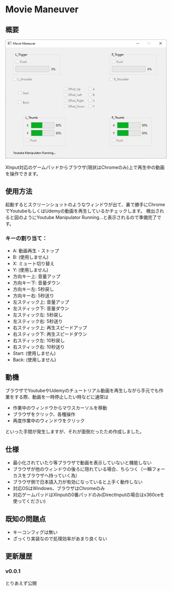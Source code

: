 # Movie Maneuver

## 概要
![ScreenShot Image](./screen_shot.png)

XInput対応のゲームパッドからブラウザ(現状はChromeのみ)上で再生中の動画を操作できます。

## 使用方法
起動するとスクリーンショットのようなウィンドウが出て、裏で勝手にChromeでYoutubeもしくはUdemyの動画を再生しているかチェックします。
検出されると図のようにYoutube Manipulator Running...と表示されるので準備完了です。

### キーの割り当て：
- A: 動画再生・ストップ
- B: (使用しません)
- X: ミュート切り替え
- Y: (使用しません)
- 方向キー上: 音量アップ
- 方向キー下: 音量ダウン
- 方向キー左: 5秒戻し
- 方向キー右: 5秒送り
- 左スティック上: 音量アップ
- 左スティック下: 音量ダウン
- 左スティック左: 5秒戻し
- 左スティック右: 5秒送り
- 右スティック上: 再生スピードアップ
- 右スティック下: 再生スピードダウン
- 右スティック左: 10秒戻し
- 右スティック右: 10秒送り
- Start: (使用しません)
- Back: (使用しません)

## 動機
ブラウザでYoutubeやUdemyのチュートリアル動画を再生しながら手元でも作業をする際、動画を一時停止したい時などに通常は
- 作業中のウィンドウからマウスカーソルを移動
- ブラウザをクリック、各種操作
- 再度作業中のウィンドウをクリック

といった手間が発生しますが、それが面倒だったため作成しました。

## 仕様
- 最小化されていたり等ブラウザで動画を表示していないと機能しない
- ブラウザが他のウィンドウの後ろに隠れている場合、ちらつく（一瞬フォーカスをブラウザへ持っていく為）
- ブラウザ側で日本語入力が有効になっていると上手く動作しない
- 対応OSはWindows、ブラウザはChromeのみ
- 対応ゲームパッドはXInputの0番パッドのみ(DirectInputの場合はx360ceを使ってください)

## 既知の問題点
- キーコンフィグは無い
- ざっくり実装なので処理効率があまり良くない

## 更新履歴
### v0.0.1
とりあえず公開